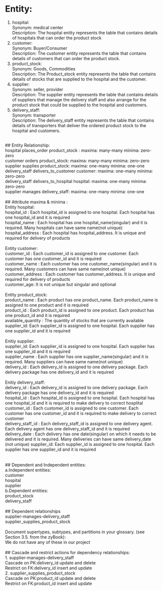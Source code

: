 # Entity: <br/>
1.	hospital: <br/>
      Synonym: medical center <br/>
      Description: The hospital entity represents the table that contains details of hospitals that can order the product stock <br/>
2.	customer: <br/>
      Synonym: Buyer/Consumer <br/>
      Description: The customer entity represents the table that contains details of customers that can order the product stock. <br/>
3.	product_stock: <br/>
      Synonym: Goods, Commodities <br/>
      Description: The Product_stock entity represents the table that contains details of stocks that are supplied to the hospital and the customer. <br/>
4.	supplier: <br/>
      Synonym: seller, provider <br/>
      Description: The supplier entity represents the table that contains details of suppliers that manage the delivery staff and also arrange for the product stock that could be supplied to the hospital and customers. <br/>
5.	delivery_staff: <br/>
Synonym: transporter <br/>
   Description: The delivery_staff entity represents the table that contains details of transporters that deliver the ordered product stock to the hospital and customers. <br/>
<br/>
## Entity Relationship: <br/>
hospital places_order product_stock :  maxima: many-many minima: zero-zero <br/>
customer orders product_stock: maxima: many-many minima: zero-zero <br/>
supplier supplies product_stock: maxima: one-many minima: one-one <br/>
delivery_staff delivers_to_customer customer: maxima: one-many minima: zero-zero <br/>
delivery_staff delivers_to_hospital hospital: maxima: one-many minima: zero-zero <br/>
supplier manages delivery_staff: maxima: one-many minima: one-one <br/>
<br/>
## Attribute maxima & minima : <br/>
Entity hospital: <br/> 
hospital_id : Each hospital_id is assigned to one hospital. Each hospital has one hospital_id and it is required <br/>
hospital_name : Each hospital has one hospital_name(singular) and it is required. Many hospitals can have same name(not unique) <br/>
hospital_address : Each hospital has hospital_address. It is unique and required for delivery of products <br/>
<br/>
Entity customer: <br/>
customer_id : Each customer_id is assigned to one customer. Each customer has one customer_id and it is required <br/>
customer_name : Each customer has one customer_name(singular) and it is required. Many customers can have same name(not unique) <br/>
customer_address : Each customer has customer_address. It is unique and required for delivery of products <br/>
customer_age: It is not unique but singular and optional <br/>
<br/>
Entity product_stock: <br/>
product_name : Each product has one product_name.  Each product_name is assigned to one product and it is required <br/>
product_id : Each product_id is assigned to one product. Each product has one product_id and it is required <br/>
available_quantity : The quantity of stocks that are currently available <br/>
supplier_id: Each supplier_id is assigned to one hospital. Each supplier has one supplier_id and it is required <br/>
<br/>
Enitiy supplier: <br/>
supplier_id: Each supplier_id is assigned to one hospital. Each supplier has one supplier_id and it is required <br/>
supplier_name : Each supplier has one supplier_name(singular) and it is required. Many suppliers can have same name(not unique) <br/>
delivery_id : Each delivery_id is assigned to one delivery package. Each delivery package has one delivery_id and it is required <br/>
<br/>
Enitiy delivery_staff: <br/>
delivery_id : Each delivery_id is assigned to one delivery package. Each delivery package has one delivery_id and it is required <br/>
hospital_id : Each hospital_id is assigned to one hospital. Each hospital has one hospital_id and it is required to make delivery to correct hosplital <br/>
customer_id : Each customer_id is assigned to one customer. Each customer has one customer_id and it is required  to make delivery to correct customer<br/>
delivery_staff_id : Each delivery_staff_id is assigned to one delivery agent. Each delivery agent has one delivery_staff_id and it is required <br/>
delivery_date : Each delivery has one date(singular) on which it needs to be delivered and it is required. Many deliveries can have same delivery_date (not unique)
supplier_id: Each supplier_id is assigned to one hospital. Each supplier has one supplier_id and it is required <br/><br/>
<br/>
## Dependent and Independent entities:<br/>
a.Independent entities:<br/>
customer<br/>
hospital<br/>
supplier<br/>
b.Dependent entities:<br/>
product_stock<br/>
delivery_staff<br/>
<br/>
## Dependent relationships<br/>
supplier-manages-delivery_staff<br/>
supplier_supplies_product_stock<br/>
</br>
Document supertypes, subtypes, and partitions in your glossary. (see Section 3.5. from the zyBook): </br>
We do not have any of these in our project</br>
</br>
## Cascade and restrict actions for dependency relationships:</br>
1. supplier-manages-delivery_staff</br>
Cascade on PK:delivery_id update and delete </br>
Restrict on FK:delivery_id insert and update</br>
2. supplier_supplies_product_stock</br>
Cascade on PK:product_id update and delete </br>
Restrict on FK:product_id insert and update</br>
</br>


